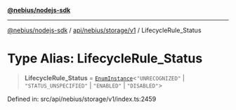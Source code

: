 [**@nebius/nodejs-sdk**](../../../../../README.md)

***

[@nebius/nodejs-sdk](../../../../../README.md) / [api/nebius/storage/v1](../README.md) / LifecycleRule\_Status

# Type Alias: LifecycleRule\_Status

> **LifecycleRule\_Status** = [`EnumInstance`](../../../../../runtime/protos/enum/type-aliases/EnumInstance.md)\<`"UNRECOGNIZED"` \| `"STATUS_UNSPECIFIED"` \| `"ENABLED"` \| `"DISABLED"`\>

Defined in: src/api/nebius/storage/v1/index.ts:2459
